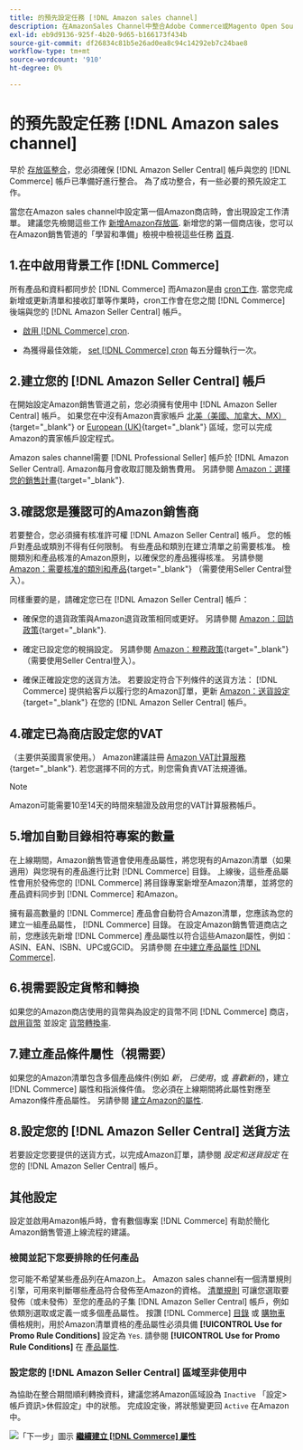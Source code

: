 ```yaml
---
title: 的預先設定任務 [!DNL Amazon sales channel]
description: 在AmazonSales Channel中整合Adobe Commerce或Magento Open Source商店之前，請先檢閱要完成的必要工作。
exl-id: eb9d9136-925f-4b20-9d65-b166173f434b
source-git-commit: df26834c81b5e26ad0ea8c94c14292eb7c24bae8
workflow-type: tm+mt
source-wordcount: '910'
ht-degree: 0%

---
```


# 的預先設定任務 [!DNL Amazon sales channel]

早於 [存放區整合](./store-integration.md)，您必須確保 [!DNL Amazon Seller Central] 帳戶與您的 [!DNL Commerce] 帳戶已準備好進行整合。 為了成功整合，有一些必要的預先設定工作。

當您在Amazon sales channel中設定第一個Amazon商店時，會出現設定工作清單。 建議您先檢閱這些工作 [新增Amazon存放區](./store-integration.md). 新增您的第一個商店後，您可以在Amazon銷售管道的「學習和準備」檢視中檢視這些任務 [首頁](./amazon-sales-channel-home.md).

## 1.在中啟用背景工作 [!DNL Commerce]

所有產品和資料都同步於 [!DNL Commerce] 而Amazon是由 [cron工作](https://experienceleague.adobe.com/docs/commerce-admin/systems/tools/cron.html). 當您完成新增或更新清單和接收訂單等作業時，cron工作會在您之間 [!DNL Commerce] 後端與您的 [!DNL Amazon Seller Central] 帳戶。

- [啟用 [!DNL Commerce] cron](https://experienceleague.adobe.com/docs/commerce-admin/systems/tools/cron.html).

- 為獲得最佳效能， [set [!DNL Commerce] cron](https://experienceleague.adobe.com/docs/commerce-admin/config/advanced/system.html) 每五分鐘執行一次。

## 2.建立您的 [!DNL Amazon Seller Central] 帳戶

在開始設定Amazon銷售管道之前，您必須擁有使用中 [!DNL Amazon Seller Central] 帳戶。 如果您在中沒有Amazon賣家帳戶 [北美（美國、加拿大、MX）](https://sell.amazon.com/){target="_blank"} or [European (UK)](https://sell.amazon.co.uk/sell-online/beginners-guide){target="_blank"} 區域，您可以完成Amazon的賣家帳戶設定程式。

Amazon sales channel需要 [!DNL Professional Seller] 帳戶於 [!DNL Amazon Seller Central]. Amazon每月會收取訂閱及銷售費用。 另請參閱 [Amazon：選擇您的銷售計畫](https://sell.amazon.com/pricing.html){target="_blank"}.

## 3.確認您是獲認可的Amazon銷售商

若要整合，您必須擁有核准許可權 [!DNL Amazon Seller Central] 帳戶。 您的帳戶對產品或類別不得有任何限制。 有些產品和類別在建立清單之前需要核准。 檢閱類別和產品核准的Amazon原則，以確保您的產品獲得核准。 另請參閱 [Amazon：需要核准的類別和產品](https://sellercentral.amazon.com/gp/help/200333160){target="_blank"} （需要使用Seller Central登入）。

同樣重要的是，請確定您已在 [!DNL Amazon Seller Central] 帳戶：

- 確保您的退貨政策與Amazon退貨政策相同或更好。 另請參閱 [Amazon：回訪政策](https://www.amazon.com/gp/help/customer/display.html){target="_blank"}.

- 確定已設定您的稅捐設定。 另請參閱 [Amazon：稅務政策](https://sellercentral.amazon.com/gp/help/external/help.html){target="_blank"} （需要使用Seller Central登入）。

- 確保正確設定您的送貨方法。 若要設定符合下列條件的送貨方法： [!DNL Commerce] 提供給客戶以履行您的Amazon訂單，更新 [Amazon：送貨設定](https://sellercentral.amazon.com/sbr/ref=xx_shipset_dnav_xx#shipping_templates){target="_blank"} 在您的 [!DNL Amazon Seller Central] 帳戶。

## 4.確定已為商店設定您的VAT

（主要供英國賣家使用。） Amazon建議註冊 [Amazon VAT計算服務](https://sell.amazon.co.uk/learn/vat-resources#vat-services-on-amazon){target="_blank"}. 若您選擇不同的方式，則您需負責VAT法規遵循。

>[!NOTE]
>
>Amazon可能需要10至14天的時間來驗證及啟用您的VAT計算服務帳戶。

## 5.增加自動目錄相符專案的數量

在上線期間，Amazon銷售管道會使用產品屬性，將您現有的Amazon清單（如果適用）與您現有的產品進行比對 [!DNL Commerce] 目錄。 上線後，這些產品屬性會用於發佈您的 [!DNL Commerce] 將目錄專案新增至Amazon清單，並將您的產品資料同步到 [!DNL Commerce] 和Amazon。

擁有最高數量的 [!DNL Commerce] 產品會自動符合Amazon清單，您應該為您的建立一組產品屬性， [!DNL Commerce] 目錄。 在設定Amazon銷售管道商店之前，您應該先新增 [!DNL Commerce] 產品屬性以符合這些Amazon屬性，例如：ASIN、EAN、ISBN、UPC或GCID。 另請參閱 [在中建立產品屬性 [!DNL Commerce]](./ob-creating-magento-attributes.md).

## 6.視需要設定貨幣和轉換

如果您的Amazon商店使用的貨幣與為設定的貨幣不同 [!DNL Commerce] 商店， [啟用貨幣](https://experienceleague.adobe.com/docs/commerce-admin/config/general/currency-setup.html) 並設定 [貨幣轉換率](https://experienceleague.adobe.com/docs/commerce-admin/stores-sales/site-store/currency/currency-update.html).

## 7.建立產品條件屬性（視需要）

如果您的Amazon清單包含多個產品條件(例如 _新_， _已使用_，或 _喜歡新的_)，建立 [!DNL Commerce] 屬性和指派條件值。 您必須在上線期間將此屬性對應至Amazon條件產品屬性。 另請參閱 [建立Amazon的屬性](./ob-creating-magento-attributes.md).

## 8.設定您的 [!DNL Amazon Seller Central] 送貨方法

若要設定您要提供的送貨方式，以完成Amazon訂單，請參閱 _設定和送貨設定_ 在您的 [!DNL Amazon Seller Central] 帳戶。

## 其他設定

設定並啟用Amazon帳戶時，會有數個專案 [!DNL Commerce] 有助於簡化Amazon銷售管道上線流程的建議。

### 檢閱並記下您要排除的任何產品

您可能不希望某些產品列在Amazon上。 Amazon sales channel有一個清單規則引擎，可用來判斷哪些產品符合發佈至Amazon的資格。 [清單規則](./listing-rules.md) 可讓您選取要發佈（或未發佈）至您的產品的子集 [!DNL Amazon Seller Central] 帳戶，例如依類別選取或定義一或多個產品屬性。 按讚 [!DNL Commerce] [目錄](https://experienceleague.adobe.com/docs/commerce-admin/marketing/promotions/catalog-rules/price-rules-catalog.html) 或 [購物車](https://experienceleague.adobe.com/docs/commerce-admin/marketing/promotions/cart-rules/price-rules-cart.html) 價格規則，用於Amazon清單資格的產品屬性必須具備 **[!UICONTROL Use for Promo Rule Conditions]** 設定為 `Yes`. 請參閱 **[!UICONTROL Use for Promo Rule Conditions]** 在 [產品屬性](https://experienceleague.adobe.com/docs/commerce-admin/catalog/product-attributes/product-attributes.html).

### 設定您的 [!DNL Amazon Seller Central] 區域至非使用中

為協助在整合期間順利轉換資料，建議您將Amazon區域設為 `Inactive` 「設定>帳戶資訊>休假設定」中的狀態。 完成設定後，將狀態變更回 `Active` 在Amazon中。

![「下一步」圖示](assets/btn-next.png) [**繼續建立 [!DNL Commerce] 屬性**](./ob-creating-magento-attributes.md)
